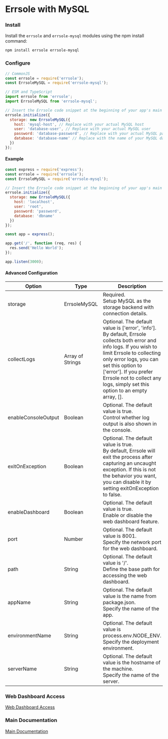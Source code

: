 # Errsole with MySQL

### Install

Install the `errsole` and `errsole-mysql` modules using the npm install command:

```bash
npm install errsole errsole-mysql
```

### Configure

```javascript
// CommonJS
const errsole = require('errsole');
const ErrsoleMySQL = require('errsole-mysql');
```

```javascript
// ESM and TypeScript
import errsole from 'errsole';
import ErrsoleMySQL from 'errsole-mysql';
```

```javascript
// Insert the Errsole code snippet at the beginning of your app's main file
errsole.initialize({
  storage: new ErrsoleMySQL({
    host: 'mysql-host', // Replace with your actual MySQL host
    user: 'database-user', // Replace with your actual MySQL user
    password: 'database-password', // Replace with your actual MySQL password
    database: 'database-name' // Replace with the name of your MySQL database
  })
});
```

#### Example

```javascript
const express = require('express');
const errsole = require('errsole');
const ErrsoleMySQL = require('errsole-mysql');

// Insert the Errsole code snippet at the beginning of your app's main file
errsole.initialize({
  storage: new ErrsoleMySQL({
    host: 'localhost',
    user: 'root',
    password: 'password',
    database: 'dbname'
  })
});

const app = express();

app.get('/', function (req, res) {
  res.send('Hello World');
});

app.listen(3000);
```

#### Advanced Configuration

| **Option**          	| **Type**         	| **Description**                                                                                                                                                                                                                                                                                            	|
|---------------------	|------------------	|------------------------------------------------------------------------------------------------------------------------------------------------------------------------------------------------------------------------------------------------------------------------------------------------------------	|
| storage             	| ErrsoleMySQL 	    | Required.<br>Setup MySQL as the storage backend with connection details.                                                                                                                                                                                                                                   	|
| collectLogs         	| Array of Strings 	| Optional. The default value is ['error', 'info'].<br>By default, Errsole collects both error and info logs. If you wish to limit Errsole to collecting only error logs, you can set this option to ['error']. If you prefer Errsole not to collect any logs, simply set this option to an empty array, []. 	|
| enableConsoleOutput 	| Boolean          	| Optional. The default value is true.<br>Control whether log output is also shown in the console.                                                                                                                                                                                                           	|
| exitOnException     	| Boolean          	| Optional. The default value is true.<br>By default, Errsole will exit the process after capturing an uncaught exception. If this is not the behavior you want, you can disable it by setting exitOnException to false.                                                                                     	|
| enableDashboard     	| Boolean          	| Optional. The default value is true.<br>Enable or disable the web dashboard feature.                                                                                                                                                                                                                       	|
| port                	| Number           	| Optional. The default value is 8001.<br>Specify the network port for the web dashboard.                                                                                                                                                                                                                    	|
| path                	| String           	| Optional. The default value is '/'.<br>Define the base path for accessing the web dashboard.                                                                                                                                                                                                               	|
| appName             	| String           	| Optional. The default value is the name from package.json.<br>Specify the name of the app.                                                                                                                                                                                                                 	|
| environmentName     	| String           	| Optional. The default value is process.env.NODE_ENV.<br>Specify the deployment environment.                                                                                                                                                                                                                	|
| serverName          	| String           	| Optional. The default value is the hostname of the machine.<br>Specify the name of the server.                                                                                                                                                                                                             	|

### Web Dashboard Access

[Web Dashboard Access](/docs/web-dashboard-access.md)

### Main Documentation

[Main Documentation](/README.md)
